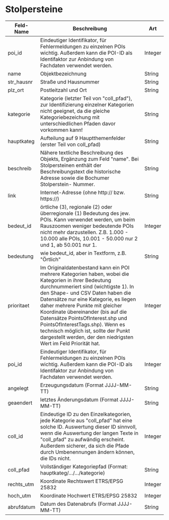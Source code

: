 # Stolpersteine

| Feld-Name  	| Beschreibung                                                                                                                                                                                                                                                                                                                                                                                                                                                                                                            	| Art     	|
|------------	|-------------------------------------------------------------------------------------------------------------------------------------------------------------------------------------------------------------------------------------------------------------------------------------------------------------------------------------------------------------------------------------------------------------------------------------------------------------------------------------------------------------------------	|---------	|
| poi_id     	| Eindeutiger Identifikator, für   Fehlermeldungen zu einzelnen POIs wichtig. Außerdem kann die      POI-ID als Identifaktor zur Anbindung von Fachdaten verwendet werden.                                                                                                                                                                                                                                                                                                                                                	| Integer 	|
| name       	| Objektbezeichnung                                                                                                                                                                                                                                                                                                                                                                                                                                                                                                       	| String  	|
| str_hausnr 	| Straße und Hausnummer                                                                                                                                                                                                                                                                                                                                                                                                                                                                                                   	| String  	|
| plz_ort    	| Postleitzahl und Ort                                                                                                                                                                                                                                                                                                                                                                                                                                                                                                    	| String  	|
| kategorie  	| Kategorie (letzter Teil von   "coll_pfad"), zur Identifizierung einzelner Kategorien nicht   geeignet,      da die gleiche Kategoriebezeichung mit unterschiedlichen Pfaden davor   vorkommen kann!                                                                                                                                                                                                                                                                                                                     	| String  	|
| hauptkateg 	| Aufteilung auf 9 Hauptthemenfelder (erster Teil von coll_pfad)                                                                                                                                                                                                                                                                                                                                                                                                                                                          	| String  	|
| beschreib  	| Nähere textliche Beschreibung   des Objekts, Ergänzung zum Feld "name". Bei Stolpersteinen      enthält der Beschreibungstext die historische Adresse sowie die Bochumer   Stolperstein-      Nummer.                                                                                                                                                                                                                                                                                                                   	| String  	|
| link       	| Internet-Adresse (ohne http:// bzw. https://)                                                                                                                                                                                                                                                                                                                                                                                                                                                                           	| String  	|
| bedeut_id  	| örtliche (3), regionale (2) oder   überregionale (1) Bedeutung des jew. POIs. Kann verwendet      werden, um beim Rauszoomen weniger bedeutende POIs nicht mehr darzustellen.   Z.B. 1.000 -      10.000 alle POIs, 10.001 - 50.000 nur 2 und 1, ab 50.001 nur 1.                                                                                                                                                                                                                                                       	| Integer 	|
| bedeutung  	| wie bedeut_id, aber in Textform, z.B. "Örtlich"                                                                                                                                                                                                                                                                                                                                                                                                                                                                         	| String  	|
| prioritaet 	| Im Originaldatenbestand kann ein   POI mehrere Kategorien haben, wobei die Kategorien in      ihrer Bedeutung durchnummeriert sind (wichtigste 1). In den Shape- und CSV   Daten haben      die Datensätze nur eine Kategorie, es liegen daher mehrere Punkte mit   gleicher Koordinate      übereinander (bis auf die Datensätze PointsOfInterest.shp und   PointsOfInterestTags.shp).      Wenn es technisch möglich ist, sollte der Punkt dargestellt werden, der den   niedrigsten Wert      im Feld Priorität hat. 	| Integer 	|
| poi_id     	| Eindeutiger Identifikator, für   Fehlermeldungen zu einzelnen POIs wichtig. Außerdem kann die      POI-ID als Identifaktor zur Anbindung von Fachdaten verwendet werden.                                                                                                                                                                                                                                                                                                                                                	| Integer 	|
| angelegt   	| Erzeugungsdatum (Format   JJJJ-MM-TT)                                                                                                                                                                                                                                                                                                                                                                                                                                                                                   	| String  	|
| geaendert  	| letztes Änderungsdatum (Format   JJJJ-MM-TT)                                                                                                                                                                                                                                                                                                                                                                                                                                                                            	| String  	|
| coll_id    	| Eindeutige ID zu den   Einzelkategorien, jede Kategorie aus "coll_pfad" hat eine solche   ID.      Auswertung dieser ID sinnvoll, wenn die Auswertung der langen Texte in   "coll_pfad" zu      aufwändig erscheint. Außerdem sicherer, da sich die Pfade durch   Umbenennungen ändern      können, die IDs nicht.                                                                                                                                                                                                      	| Integer 	|
| coll_pfad  	| Vollständiger Kategoriepfad   (Format: hauptkateg/…/…/kategorie)                                                                                                                                                                                                                                                                                                                                                                                                                                                        	| String  	|
| rechts_utm 	| Koordinate Rechtswert ETRS/EPSG   25832                                                                                                                                                                                                                                                                                                                                                                                                                                                                                 	| Integer 	|
| hoch_utm   	| Koordinate Hochwert ETRS/EPSG   25832                                                                                                                                                                                                                                                                                                                                                                                                                                                                                   	| Integer 	|
| abrufdatum 	| Datum des Datenabrufs (Format   JJJJ-MM-TT)                                                                                                                                                                                                                                                                                                                                                                                                                                                                             	| String  	|
